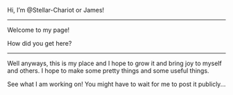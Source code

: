  Hi, I’m @Stellar-Chariot or James!

 ---
 
Welcome to my page!

  How did you get here?

  --- 
  
Well anyways, this is my place and I hope to grow it and bring joy to myself and others.
  I hope to make some pretty things and some useful things.
  
See what I am working on! You might have to wait for me to post it publicly...

<!---
Stellar-Chariot/Stellar-Chariot is a ✨ special ✨ repository because its `README.md` (this file) appears on your GitHub profile.
You can click the Preview link to take a look at your changes.
--->
